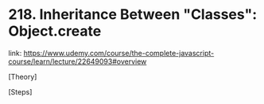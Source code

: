 # 218. Inheritance Between "Classes": Object.create

link: https://www.udemy.com/course/the-complete-javascript-course/learn/lecture/22649093#overview

[Theory]







[Steps]

